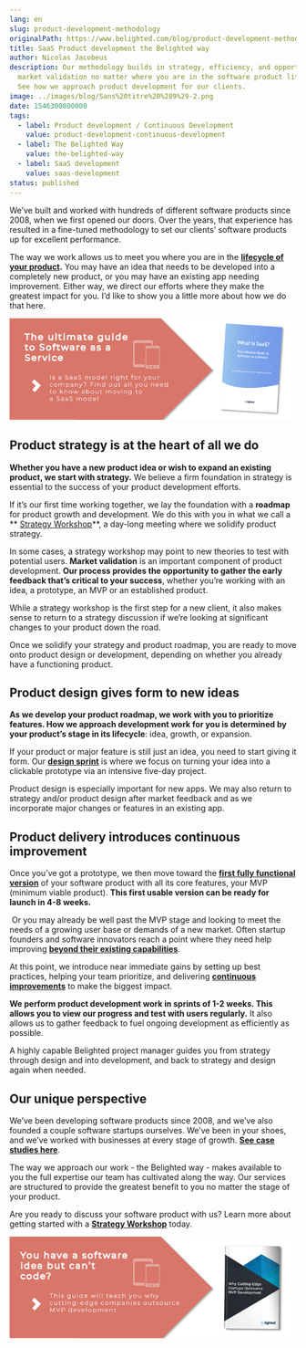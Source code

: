 ```yaml
---
lang: en
slug: product-development-methodology
originalPath: https://www.belighted.com/blog/product-development-methodology
title: SaaS Product development the Belighted way
author: Nicolas Jacobeus
description: Our methodology builds in strategy, efficiency, and opportunity for
  market validation no matter where you are in the software product life cycle.
  See how we approach product development for our clients.
image: ../images/blog/Sans%20titre%20%289%29-2.png
date: 1546300800000
tags:
  - label: Product development / Continuous Development
    value: product-development-continuous-development
  - label: The Belighted Way
    value: the-belighted-way
  - label: SaaS development
    value: saas-development
status: published
---
```

We’ve built and worked with hundreds of different software products since 2008, when we first opened our doors. Over the years, that experience has resulted in a fine-tuned methodology to set our clients’ software products up for excellent performance.

The way we work allows us to meet you where you are in the **[lifecycle of your product](https://www.belighted.com/blog/ultimate-checklist-developing-new-software-product).** You may have an idea that needs to be developed into a completely new product, or you may have an existing app needing improvement. Either way, we direct our efforts where they make the greatest impact for you. I’d like to show you a little more about how we do that here.

[![The ultimate Guide to Software as a Service](/content/images/legacy/axTDnlmGeCfdTR5eawUvn.png)](https://cta-redirect.hubspot.com/cta/redirect/1684659/0b551323-0d58-4d8c-882c-e42a03a01459)

Product strategy is at the heart of all we do
---------------------------------------------

**Whether you have a new product idea or wish to expand an existing product, we start with strategy.** We believe a firm foundation in strategy is essential to the success of your product development efforts.

If it’s our first time working together, we lay the foundation with a **roadmap** for product growth and development. We do this with you in what we call a ** [Strategy Workshop](//www-belighted-com.sandbox.hs-sites.com/strategy-workshop)**, a day-long meeting where we solidify product strategy.

In some cases, a strategy workshop may point to new theories to test with potential users. **Market validation** is an important component of product development. **Our process provides the opportunity to gather the early feedback that’s critical to your success**, whether you’re working with an idea, a prototype, an MVP or an established product.

While a strategy workshop is the first step for a new client, it also makes sense to return to a strategy discussion if we’re looking at significant changes to your product down the road.

Once we solidify your strategy and product roadmap, you are ready to move onto product design or development, depending on whether you already have a functioning product.

Product design gives form to new ideas
--------------------------------------

**As we develop your product roadmap, we work with you to prioritize features. How we approach development work for you is determined by your product’s stage in its lifecycle**: idea, growth, or expansion.

If your product or major feature is still just an idea, you need to start giving it form. Our **[design sprint](https://www.belighted.com/blog/how-a-design-sprint-can-accelerate-your-product-development-process)** is where we focus on turning your idea into a clickable prototype via an intensive five-day project.

Product design is especially important for new apps. We may also return to strategy and/or product design after market feedback and as we incorporate major changes or features in an existing app. 

Product delivery introduces continuous improvement
--------------------------------------------------

Once you’ve got a prototype, we then move toward the **[first fully functional version](https://www.belighted.com/blog/how-to-avoid-5-common-mvp-development-mistakes)** of your software product with all its core features, your MVP (minimum viable product). **This first usable version can be ready for launch in 4-8 weeks.**

 Or you may already be well past the MVP stage and looking to meet the needs of a growing user base or demands of a new market. Often startup founders and software innovators reach a point where they need help improving **[beyond their existing capabilities](https://www.belighted.com/blog/8-questions-to-ask-before-hiring-app-development-companies)**.

At this point, we introduce near immediate gains by setting up best practices, helping your team prioritize, and delivering **[continuous improvements](https://www.belighted.com/blog/continuous-delivery-startups)** to make the biggest impact.

**We perform product development work in sprints of 1-2 weeks. This allows you to view our progress and test with users regularly.** It also allows us to gather feedback to fuel ongoing development as efficiently as possible.

A highly capable Belighted project manager guides you from strategy through design and into development, and back to strategy and design again when needed.  

Our unique perspective
----------------------

We’ve been developing software products since 2008, and we’ve also founded a couple software startups ourselves. We’ve been in your shoes, and we’ve worked with businesses at every stage of growth. **[See case studies here](https://www.belighted.com/case-studies)**.

The way we approach our work - the Belighted way - makes available to you the full expertise our team has cultivated along the way. Our services are structured to provide the greatest benefit to you no matter the stage of your product.

Are you ready to discuss your software product with us? Learn more about getting started with a **[Strategy Workshop](//www-belighted-com.sandbox.hs-sites.com/strategy-workshop)** today.  
  
[![You have a software idea but can't code?](/content/images/legacy/2r_muYcfC0X7-yUFIS_kd.png)](https://cta-redirect.hubspot.com/cta/redirect/1684659/2a757af5-8c70-4e5b-bd84-3e0c399fa61d)